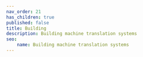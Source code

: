 ```yaml
---
nav_order: 21
has_children: true
published: false
title: Building
description: Building machine translation systems
seo:
    name: Building machine translation systems
---
```

